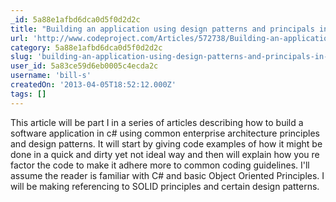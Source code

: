```yaml
---
_id: 5a88e1afbd6dca0d5f0d2d2c
title: "Building an application using design patterns and principals in C#"
url: 'http://www.codeproject.com/Articles/572738/Building-an-application-using-design-patterns-and'
category: 5a88e1afbd6dca0d5f0d2d2c
slug: 'building-an-application-using-design-patterns-and-principals-in-c'
user_id: 5a83ce59d6eb0005c4ecda2c
username: 'bill-s'
createdOn: '2013-04-05T18:52:12.000Z'
tags: []
---
```


This article will be part I in a series of articles describing how to build a software application in c# using common enterprise architecture principles and design patterns. It will start by giving code examples of how it might be done in a quick and dirty yet not ideal way and then will explain how you re factor the code to make it adhere more to common coding guidelines. I'll assume the reader is familiar with C# and basic Object Oriented Principles. I will be making referencing to SOLID principles and certain design patterns.
